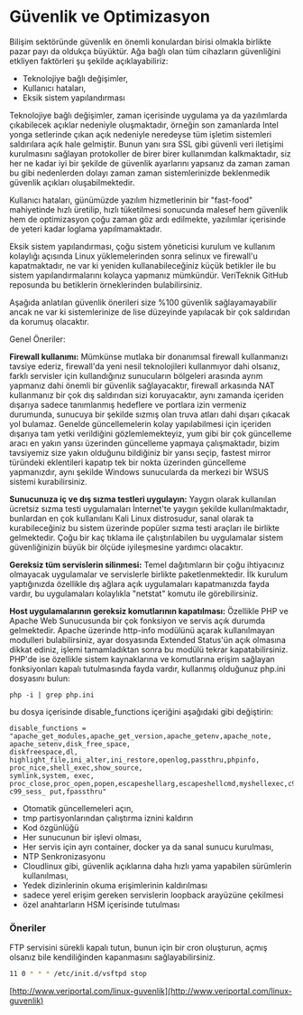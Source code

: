 # Güvenlik ve Optimizasyon

Bilişim sektöründe güvenlik en önemli konulardan birisi olmakla birlikte pazar payı da oldukça büyüktür. Ağa bağlı olan tüm cihazların güvenliğini etkliyen faktörleri şu şekilde açıklayabiliriz:

* Teknolojiye bağlı değişimler, 
* Kullanıcı hataları,
* Eksik sistem yapılandırması

Teknolojiye bağlı değişimler, zaman içerisinde uygulama ya da yazılımlarda çıkabilecek açıklar nedeniyle oluşmaktadır, örneğin son zamanlarda Intel yonga setlerinde çıkan açık nedeniyle neredeyse tüm işletim sistemleri saldırılara açık hale gelmiştir. Bunun yanı sıra SSL gibi güvenli veri iletişimi kurulmasını sağlayan protokoller de birer birer kullanımdan kalkmaktadır, siz her ne kadar iyi bir şekilde de güvenlik ayarlarını yapsanız da zaman zaman bu gibi nedenlerden dolayı zaman zaman sistemlerinizde beklenmedik güvenlik açıkları oluşabilmektedir.

Kullanıcı hataları, günümüzde yazılım hizmetlerinin bir "fast-food" mahiyetinde hızlı üretilip, hızlı tüketilmesi sonucunda malesef hem güvenlik hem de optimizasyon çoğu zaman göz ardı edilmekte, yazılımlar içerisinde de yeteri kadar loglama yapılmamaktadır.

Eksik sistem yapılandırması, çoğu sistem yöneticisi kurulum ve kullanım kolaylığı açısında Linux yüklemelerinden sonra selinux ve firewall'u kapatmaktadır, ne var ki yeniden kullanabileceğiniz küçük betikler ile bu sistem yapılandırmalarını kolayca yapmanız mümkündür. VeriTeknik GitHub reposunda bu betiklerin örneklerinden bulabilirsiniz.

Aşağıda anlatılan güvenlik önerileri size %100 güvenlik sağlayamayabilir ancak ne var ki sistemlerinize de lise düzeyinde yapılacak bir çok saldırıdan da korumuş olacaktır.

Genel Öneriler:

**Firewall kullanımı:** Mümkünse mutlaka bir donanımsal firewall kullanmanızı tavsiye ederiz, firewall'da yeni nesil teknolojileri kullanmıyor dahi olsanız, farklı servisler için kullandığınız sunucuların bölgeleri arasında ayrım yapmanız dahi önemli bir güvenlik sağlayacaktır, firewall arkasında NAT kullanmanız bir çok dış saldırıdan sizi koruyacaktır, aynı zamanda içeriden dışarıya sadece tanımlanmış hedeflere ve portlara izin vermeniz durumunda, sunucuya bir şekilde sızmış olan truva atları dahi dışarı çıkacak yol bulamaz. Genelde güncellemelerin kolay yapılabilmesi için içeriden dışarıya tam yetki verildiğini gözlemlemekteyiz, yum gibi bir çok güncelleme aracı en yakın yansı üzerinden güncelleme yapmaya çalışmaktadır, bizim tavsiyemiz size yakın olduğunu bildiğiniz bir yansı seçip, fastest mirror türündeki eklentileri kapatıp tek bir nokta üzerinden güncelleme yapmanızdır, aynı şekilde Windows sunucularda da merkezi bir WSUS sistemi kurabilirsiniz.

**Sunucunuza iç ve dış sızma testleri uygulayın:** Yaygın olarak kullanılan ücretsiz sızma testi uygulamaları İnternet'te yaygın şekilde kullanılmaktadır, bunlardan en çok kullanılanı Kali Linux distrosudur, sanal olarak ta kurabileceğiniz bu sistem üzerinde popüler sızma testi araçları ile birlikte gelmektedir. Çoğu bir kaç tıklama ile çalıştırılabilen bu uygulamalar sistem güvenliğinizin büyük bir ölçüde iyileşmesine yardımcı olacaktır.

**Gereksiz tüm servislerin silinmesi:** Temel dağıtımların bir çoğu ihtiyacınız olmayacak uygulamalar ve servislerle birlikte paketlenmektedir. İlk kurulum yaptığınızda özellikle dış ağlara açık uygulamaları kapatmanızda fayda vardır, bu uygulamaları kolaylıkla "netstat" komutu ile görebilirsiniz.

**Host uygulamalarının gereksiz komutlarının kapatılması:** Özellikle PHP ve Apache Web Sunucusunda bir çok fonksiyon ve servis açık durumda gelmektedir. Apache üzerinde http-info modülünü açarak kullanılmayan modulleri bulabilirsiniz, ayar dosyasında Extended Status'ün açık olmasına dikkat ediniz, işlemi tamamladıktan sonra bu modülü tekrar kapatabilirsiniz. PHP'de ise özellikle sistem kaynaklarına ve komutlarına erişim sağlayan fonksiyonları kapalı tutulmasında fayda vardır, kullanmış olduğunuz php.ini dosyasını bulun:

```
php -i | grep php.ini
```

bu dosya içerisinde disable\_functions içeriğini aşağıdaki gibi değiştirin:

```
disable_functions = "apache_get_modules,apache_get_version,apache_getenv,apache_note, apache_setenv,disk_free_space,
diskfreespace,dl, highlight_file,ini_alter,ini_restore,openlog,passthru,phpinfo, proc_nice,shell_exec,show_source,
symlink,system, exec, proc_close,proc_open,popen,escapeshellarg,escapeshellcmd,myshellexec,c99_buff_prepare,
c99_sess_ put,fpassthru"
```

* Otomatik güncellemeleri açın,
* tmp partisyonlarından çalıştırma iznini kaldırın
* Kod özgünlüğü
* Her sunucunun bir işlevi olması,
* Her servis için ayrı container, docker ya da sanal sunucu kurulması,
* NTP Senkronizasyonu
* Cloudlinux gibi, güvenlik açıklarına daha hızlı yama yapabilen sürümlerin kullanılması,
* Yedek dizinlerinin okuma erişimlerinin kaldırılması
* sadece yerel erişim gereken servislerin loopback arayüzüne çekilmesi
* özel anahtarların HSM içerisinde tutulması

### Öneriler

FTP servisini sürekli kapalı tutun, bunun için bir cron oluşturun, açmış olsanız bile kendiliğinden kapanmasını sağlayabilirsiniz.

```bash
11 0 * * * /etc/init.d/vsftpd stop
```

[http://www.veriportal.com/linux-guvenlik](http://www.veriportal.com/linux-guvenlik)


